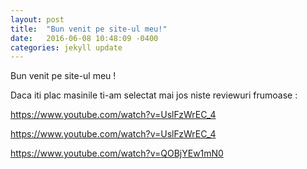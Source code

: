 ```yaml
---
layout: post
title:  "Bun venit pe site-ul meu!"
date:   2016-06-08 10:48:09 -0400
categories: jekyll update
---
```

Bun venit pe site-ul meu ! 

Daca iti plac masinile ti-am selectat mai jos niste reviewuri frumoase :

https://www.youtube.com/watch?v=UslFzWrEC_4 

https://www.youtube.com/watch?v=UslFzWrEC_4


https://www.youtube.com/watch?v=QOBjYEw1mN0




[jekyll-docs]: http://jekyllrb.com/docs/home
[jekyll-gh]:   https://github.com/jekyll/jekyll
[jekyll-talk]: https://talk.jekyllrb.com/
